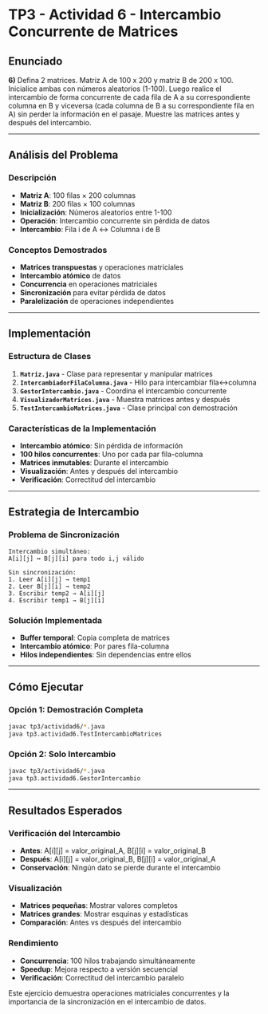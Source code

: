 # TP3 - Actividad 6 - Intercambio Concurrente de Matrices

## Enunciado

**6)** Defina 2 matrices. Matriz A de 100 x 200 y matriz B de 200 x 100. Inicialice ambas con números aleatorios (1-100). Luego realice el intercambio de forma concurrente de cada fila de A a su correspondiente columna en B y viceversa (cada columna de B a su correspondiente fila en A) sin perder la información en el pasaje. Muestre las matrices antes y después del intercambio.

---

## Análisis del Problema

### Descripción
- **Matriz A**: 100 filas × 200 columnas
- **Matriz B**: 200 filas × 100 columnas
- **Inicialización**: Números aleatorios entre 1-100
- **Operación**: Intercambio concurrente sin pérdida de datos
- **Intercambio**: Fila i de A ↔ Columna i de B

### Conceptos Demostrados
- **Matrices transpuestas** y operaciones matriciales
- **Intercambio atómico** de datos
- **Concurrencia** en operaciones matriciales
- **Sincronización** para evitar pérdida de datos
- **Paralelización** de operaciones independientes

---

## Implementación

### Estructura de Clases

1. **`Matriz.java`** - Clase para representar y manipular matrices
2. **`IntercambiadorFilaColumna.java`** - Hilo para intercambiar fila↔columna
3. **`GestorIntercambio.java`** - Coordina el intercambio concurrente
4. **`VisualizadorMatrices.java`** - Muestra matrices antes y después
5. **`TestIntercambioMatrices.java`** - Clase principal con demostración

### Características de la Implementación
- **Intercambio atómico**: Sin pérdida de información
- **100 hilos concurrentes**: Uno por cada par fila-columna
- **Matrices inmutables**: Durante el intercambio
- **Visualización**: Antes y después del intercambio
- **Verificación**: Correctitud del intercambio

---

## Estrategia de Intercambio

### Problema de Sincronización
```
Intercambio simultáneo:
A[i][j] ↔ B[j][i] para todo i,j válido

Sin sincronización:
1. Leer A[i][j] → temp1
2. Leer B[j][i] → temp2  
3. Escribir temp2 → A[i][j]
4. Escribir temp1 → B[j][i]
```

### Solución Implementada
- **Buffer temporal**: Copia completa de matrices
- **Intercambio atómico**: Por pares fila-columna
- **Hilos independientes**: Sin dependencias entre ellos

---

## Cómo Ejecutar

### Opción 1: Demostración Completa
```bash
javac tp3/actividad6/*.java
java tp3.actividad6.TestIntercambioMatrices
```

### Opción 2: Solo Intercambio
```bash
javac tp3/actividad6/*.java
java tp3.actividad6.GestorIntercambio
```

---

## Resultados Esperados

### Verificación del Intercambio
- **Antes**: A[i][j] = valor_original_A, B[j][i] = valor_original_B
- **Después**: A[i][j] = valor_original_B, B[j][i] = valor_original_A
- **Conservación**: Ningún dato se pierde durante el intercambio

### Visualización
- **Matrices pequeñas**: Mostrar valores completos
- **Matrices grandes**: Mostrar esquinas y estadísticas
- **Comparación**: Antes vs después del intercambio

### Rendimiento
- **Concurrencia**: 100 hilos trabajando simultáneamente
- **Speedup**: Mejora respecto a versión secuencial
- **Verificación**: Correctitud del intercambio paralelo

Este ejercicio demuestra operaciones matriciales concurrentes y la importancia de la sincronización en el intercambio de datos.
